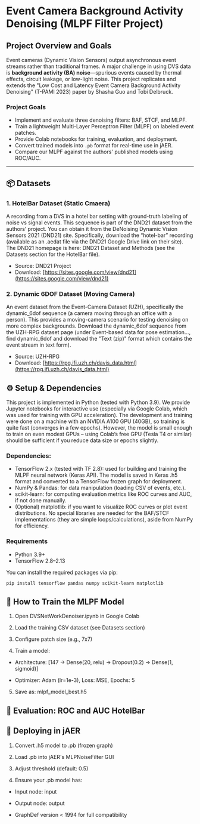 # Event Camera Background Activity Denoising (MLPF Filter Project)

## Project Overview and Goals

Event cameras (Dynamic Vision Sensors) output asynchronous event streams rather than traditional frames. A major challenge in using DVS data is **background activity (BA) noise**—spurious events caused by thermal effects, circuit leakage, or low-light noise. This project replicates and extends the "Low Cost and Latency Event Camera Background Activity Denoising" (T-PAMI 2023) paper by Shasha Guo and Tobi Delbruck.

### Project Goals
- Implement and evaluate three denoising filters: BAF, STCF, and MLPF.
- Train a lightweight Multi-Layer Perceptron Filter (MLPF) on labeled event patches.
- Provide Colab notebooks for training, evaluation, and deployment.
- Convert trained models into `.pb` format for real-time use in jAER.
- Compare our MLPF against the authors' published models using ROC/AUC.

---

## 📦 Datasets

### 1. HotelBar Dataset (Static Cmaera)
A recording from a DVS in a hotel bar setting with ground-truth labeling of noise vs signal events. This sequence is part of the DND21 dataset from the authors’ project. You can obtain it from the DeNoising Dynamic Vision Sensors 2021 (DND21) site. Specifically, download the “hotel-bar” recording (available as an .aedat file via the DND21 Google Drive link on their site). The DND21 homepage is here: DND21 Dataset and Methods (see the Datasets section for the HotelBar file).
- Source: DND21 Project  
- Download: [https://sites.google.com/view/dnd21](https://sites.google.com/view/dnd21)

### 2. Dynamic 6DOF Dataset (Moving Camera)
An event dataset from the Event-Camera Dataset (UZH), specifically the dynamic_6dof sequence (a camera moving through an office with a person). This provides a moving-camera scenario for testing denoising on more complex backgrounds. Download the dynamic_6dof sequence from the UZH-RPG dataset page (under Event-based data for pose estimation..., find dynamic_6dof and download the "Text (zip)" format which contains the event stream in text form).
- Source: UZH-RPG  
- Download: [https://rpg.ifi.uzh.ch/davis_data.html](https://rpg.ifi.uzh.ch/davis_data.html)

## ⚙️ Setup & Dependencies

This project is implemented in Python (tested with Python 3.9). We provide Jupyter notebooks for interactive use (especially via Google Colab, which was used for training with GPU acceleration). The development and training were done on a machine with an NVIDIA A100 GPU (40GB), so training is quite fast (converges in a few epochs). However, the model is small enough to train on even modest GPUs – using Colab’s free GPU (Tesla T4 or similar) should be sufficient if you reduce data size or epochs slightly.

### Dependencies:
- TensorFlow 2.x (tested with TF 2.8): used for building and training the MLPF neural network (Keras API). The model is saved in Keras .h5 format and converted to a TensorFlow frozen graph for deployment.
- NumPy & Pandas: for data manipulation (loading CSV of events, etc.).
- scikit-learn: for computing evaluation metrics like ROC curves and AUC, if not done manually.
- (Optional) matplotlib: if you want to visualize ROC curves or plot event distributions.
No special libraries are needed for the BAF/STCF implementations (they are simple loops/calculations), aside from NumPy for efficiency.

### Requirements
- Python 3.9+
- TensorFlow 2.8–2.13

You can install the required packages via pip:
```bash
pip install tensorflow pandas numpy scikit-learn matplotlib
```

## 🚀 How to Train the MLPF Model
1. Open DVSNetWorkDenoiser.ipynb in Google Colab

2. Load the training CSV dataset (see Datasets section)

3. Configure patch size (e.g., 7x7)

4. Train a model:

- Architecture: [147 → Dense(20, relu) → Dropout(0.2) → Dense(1, sigmoid)]

- Optimizer: Adam (lr=1e-3), Loss: MSE, Epochs: 5

5. Save as: mlpf_model_best.h5

## 🧪 Evaluation: ROC and AUC HotelBar


## 🧠 Deploying in jAER
1. Convert .h5 model to .pb (frozen graph)

2. Load .pb into jAER's MLPNoiseFilter GUI

3. Adjust threshold (default: 0.5)

4. Ensure your .pb model has:

- Input node: input

- Output node: output

- GraphDef version < 1994 for full compatibility
